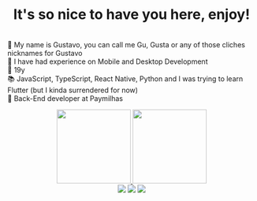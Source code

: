 <body>
<h1 align="center"> It's so nice to have you here, enjoy!
  </h1>

<div>
  <p>
  
 <br>
🚀 My name is Gustavo, you can call me Gu, Gusta or any of those cliches nicknames for Gustavo 
<br>
🧐 I have had experience on Mobile and Desktop Development
<br>
🎂 19y
<br>
📚 JavaScript, TypeScript, React Native, Python and I was trying to learn Flutter (but I kinda surrendered for now)
<br> 
 🎉 Back-End developer at Paymilhas
 </p>
</div>






<div align="center">
<a href="https://github.com/gustavo-diogo">
<img height="150em" src="https://github-readme-stats.vercel.app/api/top-langs/?username=gustavo-diogo&layout=compact&langs_count=7&theme=dracula"/>
<img height="150em" src="https://github-readme-stats.vercel.app/api?username=gustavo-diogo&show_icons=true&theme=dracula&include_all_commits=true&count_private=true"/>
</div>
  
  
<div align="center">
<a href="https://www.instagram.com/gstoney_/" target="_blank"><img src="https://img.shields.io/badge/-Instagram-%23E4405F?style=for-the-badge&logo=instagram&logoColor=white" target="_blank"></a>
<a href="https://www.twitch.tv/gstoney_" target="_blank"><img src="https://img.shields.io/badge/Twitch-9146FF?style=for-the-badge&logo=twitch&logoColor=white" target="_blank"></a>
<a href="https://www.linkedin.com/in/gustavo-diogo-silva-9325471a8/" target="_blank"><img src="https://img.shields.io/badge/-LinkedIn-%230077B5?style=for-the-badge&logo=linkedin&logoColor=white" target="_blank"></a>   
</div>
<body/>
